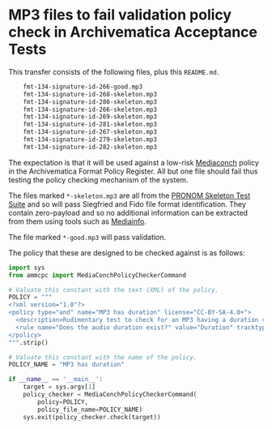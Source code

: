 # MP3 files to fail validation policy check in Archivematica Acceptance Tests

This transfer consists of the following files, plus this `README.md`.

```bash
	fmt-134-signature-id-266-good.mp3
	fmt-134-signature-id-268-skeleton.mp3
	fmt-134-signature-id-280-skeleton.mp3
	fmt-134-signature-id-266-skeleton.mp3
	fmt-134-signature-id-269-skeleton.mp3
	fmt-134-signature-id-281-skeleton.mp3
	fmt-134-signature-id-267-skeleton.mp3
	fmt-134-signature-id-279-skeleton.mp3
	fmt-134-signature-id-282-skeleton.mp3
```
The expectation is that it will be used against a low-risk [Mediaconch][mc-1]
policy in the Archivematica Format Policy Register. All but one file should
fail thus testing the policy checking mechanism of the system.

The files marked `*-skeleton.mp3` are all from the
[PRONOM Skeleton Test Suite][mc-2] and so will pass Siegfried and Fido file
format identification. They contain zero-payload and so no additional
information can be extracted from them using tools such as [Mediainfo][mc-3].

The file marked `*-good.mp3` will pass validation.

The policy that these are designed to be checked against is as follows:
```python
import sys
from ammcpc import MediaConchPolicyCheckerCommand

# Valuate this constant with the text (XML) of the policy.
POLICY = """
<?xml version="1.0"?>
<policy type="and" name="MP3 has duration" license="CC-BY-SA-4.0+">
  <description>Rudimentary test to check for an MP3 having a duration value.</description>
  <rule name="Does the audio duration exist?" value="Duration" tracktype="General" occurrence="*" operator="exists">mp3</rule>
</policy>
""".strip()

# Valuate this constant with the name of the policy.
POLICY_NAME = "MP3 has duration"

if __name__ == '__main__':
    target = sys.argv[1]
    policy_checker = MediaConchPolicyCheckerCommand(
        policy=POLICY,
        policy_file_name=POLICY_NAME)
    sys.exit(policy_checker.check(target))
```

[mc-1]: https://mediaarea.net/MediaConch
[mc-2]: https://zenodo.org/record/3269467#.XR8-sWwzY5k
[mc-3]: https://mediaarea.net/en/MediaInfo
